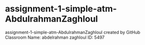 # assignment-1-simple-atm-AbdulrahmanZaghloul
assignment-1-simple-atm-AbdulrahmanZaghloul created by GitHub Classroom
Name: abdelrahman zaghloul
ID: 5497
